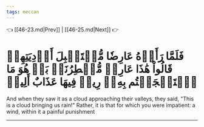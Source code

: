```yaml
---
tags: meccan
---
```


👈 [[46-23.md|Prev]] | [[46-25.md|Next]] 👉

# فَلَمَّا رَأَوۡهُ عَارِضٗا مُّسۡتَقۡبِلَ أَوۡدِيَتِهِمۡ قَالُواْ هَٰذَا عَارِضٞ مُّمۡطِرُنَاۚ بَلۡ هُوَ مَا ٱسۡتَعۡجَلۡتُم بِهِۦۖ رِيحٞ فِيهَا عَذَابٌ أَلِيمٞ

And when they saw it as a cloud approaching their valleys, they said, "This is a cloud bringing us rain!" Rather, it is that for which you were impatient: a wind, within it a painful punishment

---

